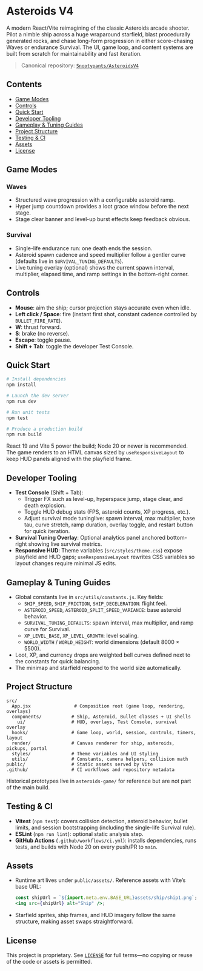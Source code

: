 # Asteroids V4

A modern React/Vite reimagining of the classic Asteroids arcade shooter. Pilot a nimble ship across a huge wraparound starfield, blast procedurally generated rocks, and chase long-form progression in either score-chasing Waves or endurance Survival. The UI, game loop, and content systems are built from scratch for maintainability and fast iteration.

> Canonical repository: [`Snootypants/AsteroidsV4`](https://github.com/Snootypants/AsteroidsV4.git)

## Contents
- [Game Modes](#game-modes)
- [Controls](#controls)
- [Quick Start](#quick-start)
- [Developer Tooling](#developer-tooling)
- [Gameplay & Tuning Guides](#gameplay--tuning-guides)
- [Project Structure](#project-structure)
- [Testing & CI](#testing--ci)
- [Assets](#assets)
- [License](#license)

## Game Modes

### Waves
- Structured wave progression with a configurable asteroid ramp.
- Hyper jump countdown provides a loot grace window before the next stage.
- Stage clear banner and level-up burst effects keep feedback obvious.

### Survival
- Single-life endurance run: one death ends the session.
- Asteroid spawn cadence and speed multiplier follow a gentler curve (defaults live in `SURVIVAL_TUNING_DEFAULTS`).
- Live tuning overlay (optional) shows the current spawn interval, multiplier, elapsed time, and ramp settings in the bottom-right corner.

## Controls
- **Mouse**: aim the ship; cursor projection stays accurate even when idle.
- **Left click / Space**: fire (instant first shot, constant cadence controlled by `BULLET_FIRE_RATE`).
- **W**: thrust forward.
- **S**: brake (no reverse).
- **Escape**: toggle pause.
- **Shift + Tab**: toggle the developer Test Console.

## Quick Start
```bash
# Install dependencies
npm install

# Launch the dev server
npm run dev

# Run unit tests
npm test

# Produce a production build
npm run build
```

React 19 and Vite 5 power the build; Node 20 or newer is recommended. The game renders to an HTML canvas sized by `useResponsiveLayout` to keep HUD panels aligned with the playfield frame.

## Developer Tooling
- **Test Console** (Shift + Tab):
  - Trigger FX such as level-up, hyperspace jump, stage clear, and death explosion.
  - Toggle HUD debug stats (FPS, asteroid counts, XP progress, etc.).
  - Adjust survival mode tuninglive: spawn interval, max multiplier, base tau, curve stretch, ramp duration, overlay toggle, and restart button for quick iteration.
- **Survival Tuning Overlay**: Optional analytics panel anchored bottom-right showing live survival metrics.
- **Responsive HUD**: Theme variables (`src/styles/theme.css`) expose playfield and HUD gaps; `useResponsiveLayout` rewrites CSS variables so layout changes require minimal JS edits.

## Gameplay & Tuning Guides
- Global constants live in `src/utils/constants.js`. Key fields:
  - `SHIP_SPEED`, `SHIP_FRICTION`, `SHIP_DECELERATION`: flight feel.
  - `ASTEROID_SPEED`, `ASTEROID_SPLIT_SPEED_VARIANCE`: base asteroid behavior.
  - `SURVIVAL_TUNING_DEFAULTS`: spawn interval, max multiplier, and ramp curve for Survival.
  - `XP_LEVEL_BASE`, `XP_LEVEL_GROWTH`: level scaling.
  - `WORLD_WIDTH` / `WORLD_HEIGHT`: world dimensions (default 8000 × 5500).
- Loot, XP, and currency drops are weighted bell curves defined next to the constants for quick balancing.
- The minimap and starfield respond to the world size automatically.

## Project Structure
```
src/
  App.jsx                # Composition root (game loop, rendering, overlays)
  components/           # Ship, Asteroid, Bullet classes + UI shells
    ui/                 # HUD, overlays, Test Console, survival overlay
  hooks/                # Game loop, world, session, controls, timers, layout
  render/               # Canvas renderer for ship, asteroids, pickups, portal
  styles/               # Theme variables and UI styling
  utils/                # Constants, camera helpers, collision math
public/                 # Static assets served by Vite
.github/                # CI workflows and repository metadata
```
Historical prototypes live in `asteroids-game/` for reference but are not part of the main build.

## Testing & CI
- **Vitest** (`npm test`): covers collision detection, asteroid behavior, bullet limits, and session bootstrapping (including the single-life Survival rule).
- **ESLint** (`npm run lint`): optional static analysis step.
- **GitHub Actions** (`.github/workflows/ci.yml`): installs dependencies, runs tests, and builds with Node 20 on every push/PR to `main`.

## Assets
- Runtime art lives under `public/assets/`. Reference assets with Vite’s base URL:
  ```jsx
  const shipUrl = `${import.meta.env.BASE_URL}assets/ship/ship1.png`;
  <img src={shipUrl} alt="Ship" />;
  ```
- Starfield sprites, ship frames, and HUD imagery follow the same structure, making asset swaps straightforward.

## License
This project is proprietary. See [`LICENSE`](./LICENSE) for full terms—no copying or reuse of the code or assets is permitted.
